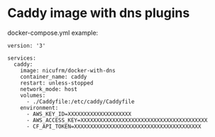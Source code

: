 # Caddy image with dns plugins

docker-compose.yml example:

    version: '3'

    services:
      caddy:
        image: nicufrm/docker-with-dns
        container_name: caddy
        restart: unless-stopped
        network_mode: host
        volumes:
          - ./Caddyfile:/etc/caddy/Caddyfile
        environment:
          - AWS_KEY_ID=XXXXXXXXXXXXXXXXXXXX
          - AWS_ACCESS_KEY=XXXXXXXXXXXXXXXXXXXXXXXXXXXXXXXXXXXXXXXX
          - CF_API_TOKEN=XXXXXXXXXXXXXXXXXXXXXXXXXXXXXXXXXXXXXXXX